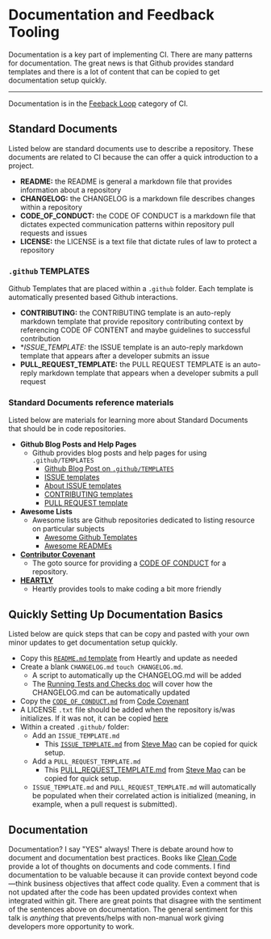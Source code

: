 # Documentation and Feedback Tooling

Documentation is a key part of implementing CI. There are many patterns for documentation. The great news is that Github provides standard templates and there is a lot of content that can be copied to get documentation setup quickly.

----

Documentation is in the [Feeback Loop](what-is-ci.md) category of CI.


## Standard Documents

Listed below are standard documents use to describe a repository. These documents are related to CI because the can offer a quick introduction to a project.

- **README:** the README is general a markdown file that provides information about a repository
- **CHANGELOG:** the CHANGELOG is a markdown file describes changes within a repository
- **CODE_OF_CONDUCT:** the CODE OF CONDUCT is a markdown file that dictates expected communication patterns within repository pull requests and issues
- **LICENSE:** the LICENSE is a text file that dictate rules of law to protect a repository

### `.github` TEMPLATES

Github Templates that are placed within a `.github` folder. Each template is automatically presented based Github interactions.

- **CONTRIBUTING:** the CONTRIBUTING template is an auto-reply markdown template that provide repository contributing context by referencing CODE OF CONTENT and maybe guidelines to successful contribution
- **ISSUE_TEMPLATE:* the ISSUE template is an auto-reply markdown template that appears after a developer submits an issue
- **PULL_REQUEST_TEMPLATE:** the PULL REQUEST TEMPLATE is an auto-reply markdown template that appears when a developer submits a pull request

### Standard Documents reference materials

Listed below are materials for learning more about Standard Documents that should be in code repositories.

- **Github Blog Posts and Help Pages**
  - Github provides blog posts and help pages for using `.github/TEMPLATES`
    - [Github Blog Post on `.github/TEMPLATES`](https://blog.github.com/2016-02-17-issue-and-pull-request-templates/)
    - [ISSUE templates](https://help.github.com/articles/manually-creating-a-single-issue-template-for-your-repository/)
    - [About ISSUE templates](https://help.github.com/articles/about-issue-and-pull-request-templates/)
    - [CONTRIBUTING templates](https://help.github.com/articles/setting-guidelines-for-repository-contributors/)
    - [PULL REQUEST template](https://help.github.com/articles/creating-a-pull-request-template-for-your-repository/)
- **Awesome Lists**
  - Awesome lists are Github repositories dedicated to listing resource on particular subjects
    - [Awesome Github Templates](https://github.com/devspace/awesome-github-templates)
    - [Awesome READMEs](https://github.com/matiassingers/awesome-readme)
- **[Contributor Covenant](https://www.contributor-covenant.org/)**
  - The goto source for providing a [CODE OF CONDUCT](https://www.contributor-covenant.org/version/1/4/code-of-conduct.md) for a repository.
- **[HEARTLY](https://github.com/heartly)**
  - Heartly provides tools to make coding a bit more friendly

## Quickly Setting Up Documentation Basics

Listed below are quick steps that can be copy and pasted with your own minor updates to get documentation setup quickly.

- Copy this [`README.md` template](https://raw.githubusercontent.com/heartly/heartly-readme-boilerplate/master/files/DEFAULT_README.md) from Heartly and update as needed
- Create a blank `CHANGELOG.md` `touch CHANGELOG.md`.
  - A script to automatically up the CHANGELOG.md will be added
  - The [Running Tests and Checks doc](06-running-tests-and-checks.md) will cover how the CHANGELOG.md can be automatically updated
- Copy the [`CODE_OF_CONDUCT.md`](https://www.contributor-covenant.org/version/1/4/code-of-conduct.md) from [Code Covenant](https://www.contributor-covenant.org/version/1/4/code-of-conduct)
- A LICENSE `.txt` file should be added when the repository is/was initializes. If it was not, it can be copied [here](https://opensource.org/licenses/MIT)
- Within a created `.github/` folder:
  - Add an `ISSUE_TEMPLATE.md`
    - This [`ISSUE_TEMPLATE.md`](https://raw.githubusercontent.com/stevemao/github-issue-templates/master/simple/ISSUE_TEMPLATE.md) from [Steve Mao](https://github.com/stevemao) can be copied for quick setup.
  - Add a `PULL_REQUEST_TEMPLATE.md`
    - This [PULL_REQUEST_TEMPLATE.md](https://raw.githubusercontent.com/stevemao/github-issue-templates/master/simple/PULL_REQUEST_TEMPLATE.md) from [Steve Mao](https://github.com/stevemao) can be copied for quick setup.
  - `ISSUE_TEMPLATE.md` and `PULL_REQUEST_TEMPLATE.md` will automatically be populated when their correlated action is initialized (meaning, in example, when a pull request is submitted).

## Documentation

Documentation? I say "YES" always! There is debate around how to document and documentation best practices. Books like [Clean Code](https://www.amazon.com/Clean-Code-Handbook-Software-Craftsmanship/dp/0132350882) provide a lot of thoughts on documents and code comments. I find documentation to be valuable because it can provide context beyond code—think business objectives that affect code quality. Even a comment that is not updated after the code has been updated provides context when integrated within git. There are great points that disagree with the sentiment of the sentences above on documentation. The general sentiment for this talk is _anything_ that prevents/helps with non-manual work giving developers more opportunity to work.
